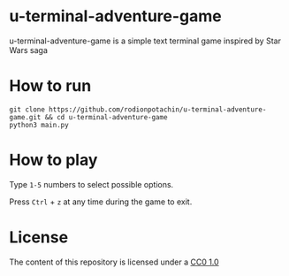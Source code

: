 # u-terminal-adventure-game

u-terminal-adventure-game is a simple text terminal game inspired by Star Wars saga

# How to run

```
git clone https://github.com/rodionpotachin/u-terminal-adventure-game.git && cd u-terminal-adventure-game
python3 main.py
```
# How to play

Type `1-5` numbers to select possible options.

Press `Ctrl` + `z` at any time during the game to exit.

# License

The content of this repository is licensed under a [CC0 1.0](https://creativecommons.org/publicdomain/zero/1.0/)
